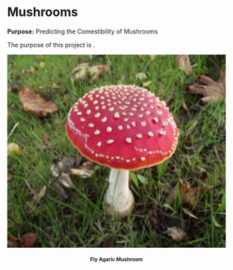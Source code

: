 # Mushrooms
<strong>Purpose:</strong> Predicting the Comestibility of Mushrooms

The purpose of this project is .

<p align="center">
    <img src="https://raw.githubusercontent.com/JerryGreenough/Mushrooms/master/images/fly_agaric.JPG" width="782" height="444">  
</p>

<p align="center">
    <strong><small>Fly Agaric Mushroom</small></strong>
</p>
